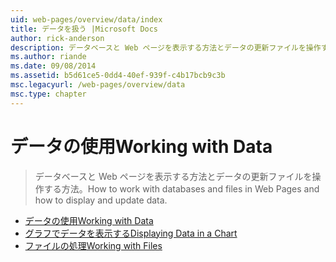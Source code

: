 ```yaml
---
uid: web-pages/overview/data/index
title: データを扱う |Microsoft Docs
author: rick-anderson
description: データベースと Web ページを表示する方法とデータの更新ファイルを操作する方法。
ms.author: riande
ms.date: 09/08/2014
ms.assetid: b5d61ce5-0dd4-40ef-939f-c4b17bcb9c3b
msc.legacyurl: /web-pages/overview/data
msc.type: chapter
---
```

<a name="working-with-data"></a><span data-ttu-id="e57f1-103">データの使用</span><span class="sxs-lookup"><span data-stu-id="e57f1-103">Working with Data</span></span>
====================
> <span data-ttu-id="e57f1-104">データベースと Web ページを表示する方法とデータの更新ファイルを操作する方法。</span><span class="sxs-lookup"><span data-stu-id="e57f1-104">How to work with databases and files in Web Pages and how to display and update data.</span></span>


- [<span data-ttu-id="e57f1-105">データの使用</span><span class="sxs-lookup"><span data-stu-id="e57f1-105">Working with Data</span></span>](5-working-with-data.md)
- [<span data-ttu-id="e57f1-106">グラフでデータを表示する</span><span class="sxs-lookup"><span data-stu-id="e57f1-106">Displaying Data in a Chart</span></span>](7-displaying-data-in-a-chart.md)
- [<span data-ttu-id="e57f1-107">ファイルの処理</span><span class="sxs-lookup"><span data-stu-id="e57f1-107">Working with Files</span></span>](working-with-files.md)
